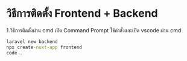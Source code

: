 # วิธีการติดตั้ง Frontend + Backend

1.วิธีการติดตั้งผ่าน cmd
เปิด Command Prompt ใช้คำสั่งและเปิด vscode ผ่าน cmd
```cmd
laravel new backend
npx create-nuxt-app frontend
code .
```
